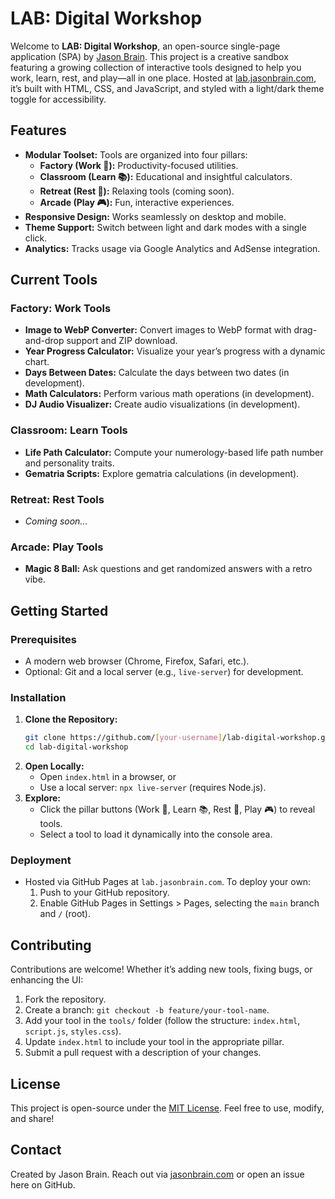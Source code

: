 # LAB: Digital Workshop

Welcome to **LAB: Digital Workshop**, an open-source single-page application (SPA) by [Jason Brain](https://jasonbrain.com). This project is a creative sandbox featuring a growing collection of interactive tools designed to help you work, learn, rest, and play—all in one place. Hosted at [lab.jasonbrain.com](https://lab.jasonbrain.com), it’s built with HTML, CSS, and JavaScript, and styled with a light/dark theme toggle for accessibility.

## Features

- **Modular Toolset:** Tools are organized into four pillars:
  - **Factory (Work 🔧):** Productivity-focused utilities.
  - **Classroom (Learn 📚):** Educational and insightful calculators.
  - **Retreat (Rest 🌿):** Relaxing tools (coming soon).
  - **Arcade (Play 🎮):** Fun, interactive experiences.
- **Responsive Design:** Works seamlessly on desktop and mobile.
- **Theme Support:** Switch between light and dark modes with a single click.
- **Analytics:** Tracks usage via Google Analytics and AdSense integration.

## Current Tools

### Factory: Work Tools
- **Image to WebP Converter:** Convert images to WebP format with drag-and-drop support and ZIP download.
- **Year Progress Calculator:** Visualize your year’s progress with a dynamic chart.
- **Days Between Dates:** Calculate the days between two dates (in development).
- **Math Calculators:** Perform various math operations (in development).
- **DJ Audio Visualizer:** Create audio visualizations (in development).

### Classroom: Learn Tools
- **Life Path Calculator:** Compute your numerology-based life path number and personality traits.
- **Gematria Scripts:** Explore gematria calculations (in development).

### Retreat: Rest Tools
- *Coming soon...*

### Arcade: Play Tools
- **Magic 8 Ball:** Ask questions and get randomized answers with a retro vibe.

## Getting Started

### Prerequisites
- A modern web browser (Chrome, Firefox, Safari, etc.).
- Optional: Git and a local server (e.g., `live-server`) for development.

### Installation
1. **Clone the Repository:**
   ```bash
   git clone https://github.com/[your-username]/lab-digital-workshop.git
   cd lab-digital-workshop
   ```
2. **Open Locally:**
   - Open `index.html` in a browser, or
   - Use a local server: `npx live-server` (requires Node.js).
3. **Explore:**
   - Click the pillar buttons (Work 🔧, Learn 📚, Rest 🌿, Play 🎮) to reveal tools.
   - Select a tool to load it dynamically into the console area.

### Deployment
- Hosted via GitHub Pages at `lab.jasonbrain.com`. To deploy your own:
  1. Push to your GitHub repository.
  2. Enable GitHub Pages in Settings > Pages, selecting the `main` branch and `/` (root).

## Contributing

Contributions are welcome! Whether it’s adding new tools, fixing bugs, or enhancing the UI:
1. Fork the repository.
2. Create a branch: `git checkout -b feature/your-tool-name`.
3. Add your tool in the `tools/` folder (follow the structure: `index.html`, `script.js`, `styles.css`).
4. Update `index.html` to include your tool in the appropriate pillar.
5. Submit a pull request with a description of your changes.

## License

This project is open-source under the [MIT License](LICENSE). Feel free to use, modify, and share!

## Contact

Created by Jason Brain. Reach out via [jasonbrain.com](https://jasonbrain.com) or open an issue here on GitHub.
